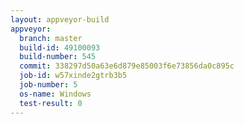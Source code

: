 ```yaml
---
layout: appveyor-build
appveyor:
  branch: master
  build-id: 49100093
  build-number: 545
  commit: 338297d50a63e6d879e85003f6e73856da0c895c
  job-id: w57xinde2gtrb3b5
  job-number: 5
  os-name: Windows
  test-result: 0
---
```

